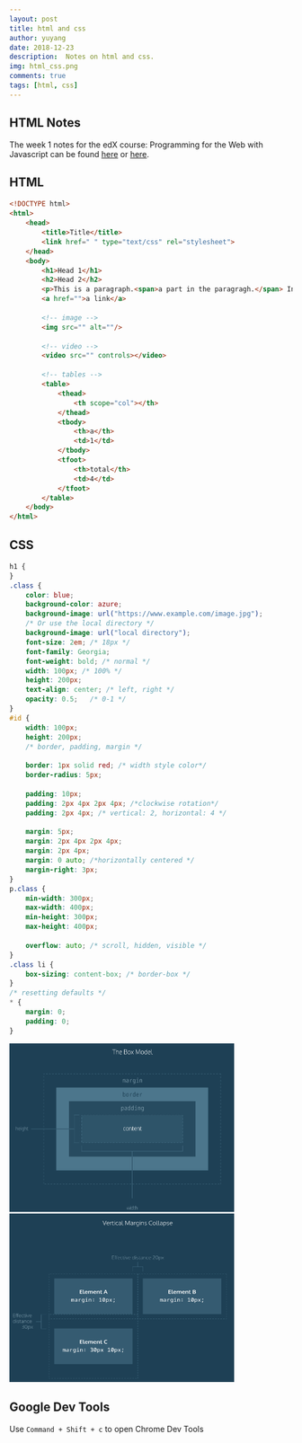 ```yaml
---
layout: post
title: html and css
author: yuyang
date: 2018-12-23
description:  Notes on html and css.
img: html_css.png
comments: true
tags: [html, css]
---
```


## HTML Notes
The week 1 notes for the edX course: Programming for the Web with Javascript can be found [here](https://raw.githubusercontent.com/yuyang-yy/materials/master/html/index.html) or [here]({{site.baseurl}}/assets/htmls/html-learning.html).

## HTML
``` html
<!DOCTYPE html>
<html>
    <head>
        <title>Title</title>
        <link href=" " type="text/css" rel="stylesheet">
    </head>
    <body>
        <h1>Head 1</h1>
        <h2>Head 2</h2>
        <p>This is a paragraph.<span>a part in the paragragh.</span> Inside this paragragh, we could use <em>italics</em> and <strong>bold</strong> to emphasize words.</p>
        <a href="">a link</a>

        <!-- image -->
        <img src="" alt=""/>

        <!-- video -->
        <video src="" controls></video>

        <!-- tables -->
        <table>
            <thead>
                <th scope="col"></th>
            </thead>
            <tbody>
                <th>a</th>
                <td>1</td>
            </tbody>
            <tfoot>
                <th>total</th>
                <td>4</td>
            </tfoot>
        </table>
    </body>
</html>
```

## CSS
```css
h1 {
}
.class {
    color: blue;
    background-color: azure;
    background-image: url("https://www.example.com/image.jpg");
    /* Or use the local directory */
    background-image: url("local directory");
    font-size: 2em; /* 18px */
    font-family: Georgia;
    font-weight: bold; /* normal */
    width: 100px; /* 100% */
    height: 200px;
    text-align: center; /* left, right */
    opacity: 0.5;   /* 0-1 */
}
#id {
    width: 100px;
    height: 200px;
    /* border, padding, margin */
    
    border: 1px solid red; /* width style color*/
    border-radius: 5px;

    padding: 10px;
    padding: 2px 4px 2px 4px; /*clockwise rotation*/
    padding: 2px 4px; /* vertical: 2, horizontal: 4 */

    margin: 5px;
    margin: 2px 4px 2px 4px;
    margin: 2px 4px;
    margin: 0 auto; /*horizontally centered */
    margin-right: 3px; 
}
p.class {
    min-width: 300px;
    max-width: 400px;
    min-height: 300px;
    max-height: 400px;

    overflow: auto; /* scroll, hidden, visible */
}
.class li {
    box-sizing: content-box; /* border-box */
}
/* resetting defaults */
* {
    margin: 0;
    padding: 0;
}
```
<img src="/assets/img/box_model.png" alt="Box Model" width="400" height="300"/>
<img src="/assets/img/margin_collapse.png" alt="Magin collapse" width="400" height="300"/>

## Google Dev Tools
Use `Command + Shift + c` to open Chrome Dev Tools